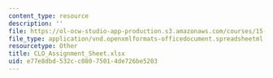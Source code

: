 ```yaml
---
content_type: resource
description: ''
file: https://ol-ocw-studio-app-production.s3.amazonaws.com/courses/15-483-consumer-finance-markets-product-design-and-fintech-spring-2018/e77e8dbd532cc08075014de726be5203_CLO_Assignment_Sheet.xlsx
file_type: application/vnd.openxmlformats-officedocument.spreadsheetml.sheet
resourcetype: Other
title: CLO_Assignment_Sheet.xlsx
uid: e77e8dbd-532c-c080-7501-4de726be5203
---
```

